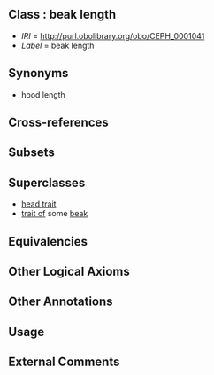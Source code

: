 
## Class : beak length

 * *IRI* = http://purl.obolibrary.org/obo/CEPH_0001041
 * *Label* = beak length

## Synonyms

 * hood length

## Cross-references


## Subsets


## Superclasses

 * [head trait](../../CEPH/64/CEPH_0001064.md)
 * [trait of](../../ceph#trait/of/ceph#trait_of.md) some [beak](../../CEPH/23/CEPH_0000023.md)

## Equivalencies


## Other Logical Axioms


## Other Annotations


## Usage


## External Comments

